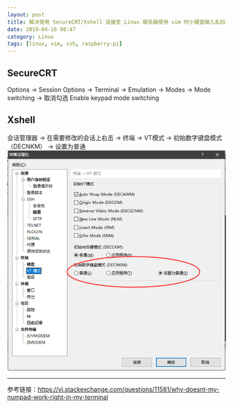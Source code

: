 ```yaml
---
layout: post
title: 解决使用 SecureCRT/Xshell 连接至 Linux 服务器使用 vim 时小键盘输入乱码的问题
date: 2019-04-16 00:47
category: Linux
tags: [linux, vim, ssh, raspberry-pi]
---
```


## SecureCRT
Options -> Session Options -> Terminal -> Emulation -> Modes -> Mode switching -> 取消勾选 Enable keypad mode switching

## Xshell
会话管理器 -> 在需要修改的会话上右击 -> 终端 -> VT模式 -> 初始数字键盘模式（DECNKM） -> 设置为普通
![](/assets/2019/01.png)

-----

参考链接：https://vi.stackexchange.com/questions/11581/why-doesnt-my-numpad-work-right-in-my-terminal